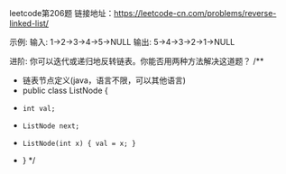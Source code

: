 leetcode第206题
链接地址：https://leetcode-cn.com/problems/reverse-linked-list/

示例:
输入: 1->2->3->4->5->NULL
输出: 5->4->3->2->1->NULL

进阶:
你可以迭代或递归地反转链表。你能否用两种方法解决这道题？
/**
 * 链表节点定义(java，语言不限，可以其他语言)
 * public class ListNode {
 *     int val;
 *     ListNode next;
 *     ListNode(int x) { val = x; }
 * }
 */